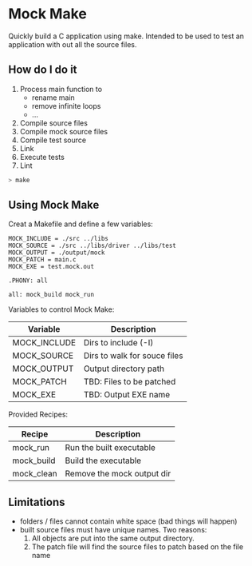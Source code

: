 # Mock Make

Quickly build a C application using make.
Intended to be used to test an application with
out all the source files.

## How do I do it

1. Process main function to
    - rename main
    - remove infinite loops
    - ...
2. Compile source files
3. Compile mock source files
4. Compile test source
5. Link
6. Execute tests
7. Lint

``` bash
> make
```

## Using Mock Make

Creat a Makefile and define a few variables:

``` make
MOCK_INCLUDE = ./src ../libs
MOCK_SOURCE = ./src ../libs/driver ../libs/test
MOCK_OUTPUT = ./output/mock
MOCK_PATCH = main.c
MOCK_EXE = test.mock.out

.PHONY: all

all: mock_build mock_run
```

Variables to control Mock Make:

| Variable     | Description                   |
| --------     | ----------		       |
| MOCK_INCLUDE | Dirs to include (-I)          |
| MOCK_SOURCE  | Dirs to walk for souce files  |
| MOCK_OUTPUT  | Output directory path         |
| MOCK_PATCH   | TBD: Files to be patched      |
| MOCK_EXE     | TBD: Output EXE name          |

Provided Recipes:

| Recipe       | Description                   |
| ------       | ----------		       |
| mock_run     | Run the built executable      |
| mock_build   | Build the executable          |
| mock_clean   | Remove the mock output dir    |

## Limitations

-  folders / files cannot contain white space (bad things will happen)
-  built source files must have unique names.
   Two reasons:
   1. All objects are put into the same output
      directory. 
   2. The patch file will find the source files
      to patch based on the file name
